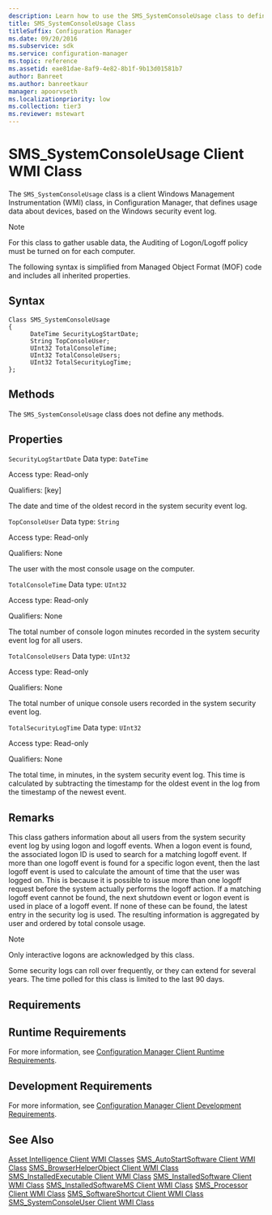```yaml
---
description: Learn how to use the SMS_SystemConsoleUsage class to define usage data about devices based on the Windows security event log.
title: SMS_SystemConsoleUsage Class
titleSuffix: Configuration Manager
ms.date: 09/20/2016
ms.subservice: sdk
ms.service: configuration-manager
ms.topic: reference
ms.assetid: eae81dae-8af9-4e82-8b1f-9b13d01581b7
author: Banreet
ms.author: banreetkaur
manager: apoorvseth
ms.localizationpriority: low
ms.collection: tier3
ms.reviewer: mstewart
---
```

# SMS_SystemConsoleUsage Client WMI Class
The `SMS_SystemConsoleUsage` class is a client Windows Management Instrumentation (WMI) class, in Configuration Manager, that defines usage data about devices, based on the Windows security event log.

> [!NOTE]
>  For this class to gather usable data, the Auditing of Logon/Logoff policy must be turned on for each computer.

 The following syntax is simplified from Managed Object Format (MOF) code and includes all inherited properties.

## Syntax

```
Class SMS_SystemConsoleUsage
{
      DateTime SecurityLogStartDate;
      String TopConsoleUser;
      UInt32 TotalConsoleTime;
      UInt32 TotalConsoleUsers;
      UInt32 TotalSecurityLogTime;
};
```

## Methods
 The `SMS_SystemConsoleUsage` class does not define any methods.

## Properties
 `SecurityLogStartDate`
 Data type: `DateTime`

 Access type: Read-only

 Qualifiers: [key]

 The date and time of the oldest record in the system security event log.

 `TopConsoleUser`
 Data type: `String`

 Access type: Read-only

 Qualifiers: None

 The user with the most console usage on the computer.

 `TotalConsoleTime`
 Data type: `UInt32`

 Access type: Read-only

 Qualifiers: None

 The total number of console logon minutes recorded in the system security event log for all users.

 `TotalConsoleUsers`
 Data type: `UInt32`

 Access type: Read-only

 Qualifiers: None

 The total number of unique console users recorded in the system security event log.

 `TotalSecurityLogTime`
 Data type: `UInt32`

 Access type: Read-only

 Qualifiers: None

 The total time, in minutes, in the system security event log. This time is calculated by subtracting the timestamp for the oldest event in the log from the timestamp of the newest event.

## Remarks
 This class gathers information about all users from the system security event log by using logon and logoff events. When a logon event is found, the associated logon ID is used to search for a matching logoff event. If more than one logoff event is found for a specific logon event, then the last logoff event is used to calculate the amount of time that the user was logged on. This is because it is possible to issue more than one logoff request before the system actually performs the logoff action. If a matching logoff event cannot be found, the next shutdown event or logon event is used in place of a logoff event. If none of these can be found, the latest entry in the security log is used. The resulting information is aggregated by user and ordered by total console usage.

> [!NOTE]
>  Only interactive logons are acknowledged by this class.

 Some security logs can roll over frequently, or they can extend for several years. The time polled for this class is limited to the last 90 days.

## Requirements

## Runtime Requirements
 For more information, see [Configuration Manager Client Runtime Requirements](../../../../../develop/core/reqs/client-runtime-requirements.md).

## Development Requirements
 For more information, see [Configuration Manager Client Development Requirements](../../../../../develop/core/reqs/client-development-requirements.md).

## See Also
 [Asset Intelligence Client WMI Classes](../../../../../develop/reference/core/clients/client-classes/asset-intelligence-client-wmi-classes.md)
 [SMS_AutoStartSoftware Client WMI Class](../../../../../develop/reference/core/clients/client-classes/sms_autostartsoftware-client-wmi-class.md)
 [SMS_BrowserHelperObject Client WMI Class](../../../../../develop/reference/core/clients/client-classes/sms_browserhelperobject-client-wmi-class.md)
 [SMS_InstalledExecutable Client WMI Class](../../../../../develop/reference/core/clients/client-classes/sms_installedexecutable-client-wmi-class.md)
 [SMS_InstalledSoftware Client WMI Class](../../../../../develop/reference/core/clients/client-classes/sms_installedsoftware-client-wmi-class.md)
 [SMS_InstalledSoftwareMS Client WMI Class](../../../../../develop/reference/core/clients/client-classes/sms_installedsoftwarems-client-wmi-class.md)
 [SMS_Processor Client WMI Class](../../../../../develop/reference/core/clients/client-classes/sms_processor-client-wmi-class.md)
 [SMS_SoftwareShortcut Client WMI Class](../../../../../develop/reference/core/clients/client-classes/sms_softwareshortcut-client-wmi-class.md)
 [SMS_SystemConsoleUser Client WMI Class](../../../../../develop/reference/core/clients/client-classes/sms_systemconsoleuser-client-wmi-class.md)
